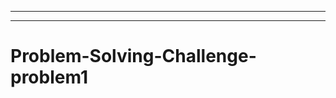 ----
-----------------------------------------------------------------------------------
# Problem-Solving-Challenge-problem1
